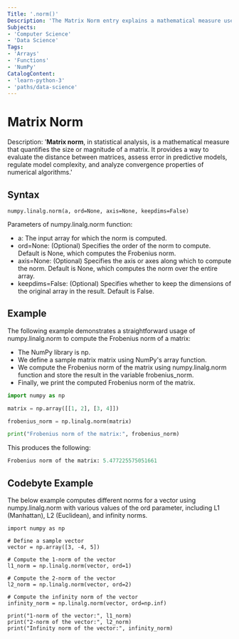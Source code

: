 ```yaml
---
Title: '.norm()'
Description: 'The Matrix Norm entry explains a mathematical measure used to quantify matrix size and its role in statistical analysis.'
Subjects:
- 'Computer Science'
- 'Data Science'
Tags:
- 'Arrays'
- 'Functions'
- 'NumPy'
CatalogContent:
- 'learn-python-3'
- 'paths/data-science'
---
```

 

# Matrix Norm

Description: '**Matrix norm**, in statistical analysis, is a mathematical measure that quantifies the size or magnitude of a matrix. It provides a way to evaluate the distance between matrices, assess error in predictive models, regulate model complexity, and analyze convergence properties of numerical algorithms.'

## Syntax

```pseudo
numpy.linalg.norm(a, ord=None, axis=None, keepdims=False)
```
Parameters of numpy.linalg.norm function:
- a: The input array for which the norm is computed.
- ord=None: (Optional) Specifies the order of the norm to compute. Default is None, which computes the Frobenius norm.
- axis=None: (Optional) Specifies the axis or axes along which to compute the norm. Default is None, which computes the norm over the entire array.
- keepdims=False: (Optional) Specifies whether to keep the dimensions of the original array in the result. Default is False.

## Example

The following example demonstrates a straightforward usage of numpy.linalg.norm to compute the Frobenius norm of a matrix:

- The NumPy library is np.
- We define a sample matrix matrix using NumPy's array function.
- We compute the Frobenius norm of the matrix using numpy.linalg.norm function and store the result in the variable frobenius_norm.
- Finally, we print the computed Frobenius norm of the matrix.

```py
import numpy as np

matrix = np.array([[1, 2], [3, 4]])

frobenius_norm = np.linalg.norm(matrix)

print("Frobenius norm of the matrix:", frobenius_norm)
```
This produces the following:

```py
Frobenius norm of the matrix: 5.477225575051661
```

## Codebyte Example
The below example computes different norms for a vector using numpy.linalg.norm with various values of the ord parameter, including L1 (Manhattan), L2 (Euclidean), and infinity norms.

```codebyte/python
import numpy as np

# Define a sample vector
vector = np.array([3, -4, 5])

# Compute the 1-norm of the vector
l1_norm = np.linalg.norm(vector, ord=1)

# Compute the 2-norm of the vector
l2_norm = np.linalg.norm(vector, ord=2)

# Compute the infinity norm of the vector
infinity_norm = np.linalg.norm(vector, ord=np.inf)

print("1-norm of the vector:", l1_norm)
print("2-norm of the vector:", l2_norm)
print("Infinity norm of the vector:", infinity_norm)
```
